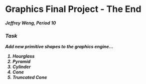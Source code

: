 # Graphics Final Project - The End <br /> 
<b><i>Jeffrey Weng, Period 10<i><b>

### Task
<i>Add new primitive shapes to the graphics engine...<i> 
  1. Hourglass
  2. Pyramid
  3. Cylinder
  4. Cone
  5. Truncated Cone 




